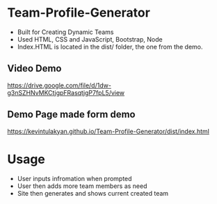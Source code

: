 # Team-Profile-Generator
- Built for Creating Dynamic Teams
- Used HTML, CSS and JavaScript, Bootstrap, Node
- Index.HTML is located in the dist/ folder, the one from the demo.

## Video Demo
https://drive.google.com/file/d/1dw-g3nSZHNvMKCtjgpFRasqtjgP7fpL5/view

## Demo Page made form demo 
https://kevintulakyan.github.io/Team-Profile-Generator/dist/index.html

# Usage
- User inputs infromation when prompted
- User then adds more team members as need 
- Site then generates and shows current created team
